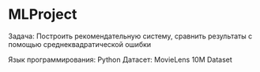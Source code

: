 # MLProject
Задача: 
Построить рекомендательную систему, сравнить результаты с помощью среднеквадратической ошибки 

Язык программирования: Python
Датасет: MovieLens 10M Dataset

